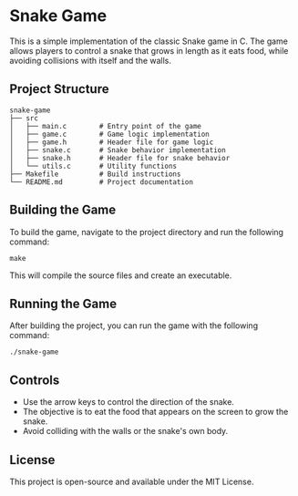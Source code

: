 # Snake Game

This is a simple implementation of the classic Snake game in C. The game allows players to control a snake that grows in length as it eats food, while avoiding collisions with itself and the walls.

## Project Structure

```
snake-game
├── src
│   ├── main.c        # Entry point of the game
│   ├── game.c        # Game logic implementation
│   ├── game.h        # Header file for game logic
│   ├── snake.c       # Snake behavior implementation
│   ├── snake.h       # Header file for snake behavior
│   └── utils.c       # Utility functions
├── Makefile          # Build instructions
└── README.md         # Project documentation
```

## Building the Game

To build the game, navigate to the project directory and run the following command:

```
make
```

This will compile the source files and create an executable.

## Running the Game

After building the project, you can run the game with the following command:

```
./snake-game
```

## Controls

- Use the arrow keys to control the direction of the snake.
- The objective is to eat the food that appears on the screen to grow the snake.
- Avoid colliding with the walls or the snake's own body.

## License

This project is open-source and available under the MIT License.